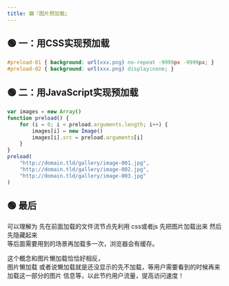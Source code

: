 ```yaml
---
title: 🟪『图片预加载』
---
```


## 🟢 一：用CSS实现预加载

```css
#preload-01 { background: url(xxx.png) no-repeat -9999px -9999px; }  
#preload-02 { background: url(xxx.png) display:none; }  
```

## 🟢 二：用JavaScript实现预加载
```js
var images = new Array()  
function preload() {  
    for (i = 0; i < preload.arguments.length; i++) {  
        images[i] = new Image()  
        images[i].src = preload.arguments[i]  
    }  
}  
preload(  
    "http://domain.tld/gallery/image-001.jpg",  
    "http://domain.tld/gallery/image-002.jpg",  
    "http://domain.tld/gallery/image-003.jpg"  
)  
```

## 🟢 最后

可以理解为 先在前面加载的文件流节点先利用 css或者js 先把图片加载出来 然后先隐藏起来  
等后面需要用到的场景再加载多一次，浏览器会有缓存。  

这个概念和图片懒加载恰恰好相反，  
图片懒加载 或者说懒加载就是还没显示的先不加载，等用户需要看到的时候再来加载这一部分的图片 信息等，以此节约用户流量，提高访问速度！